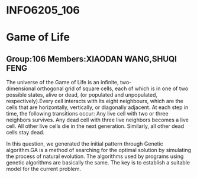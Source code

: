 # INFO6205_106
Game of Life 
===
Group:106 Members:XIAODAN WANG,SHUQI FENG
----
The universe of the Game of Life is an infinite, two-dimensional orthogonal grid of square cells, each of which is in one of two possible states, alive or dead, (or populated and unpopulated, respectively).Every cell interacts with its eight neighbours, which are the cells that are horizontally, vertically, or diagonally adjacent. At each step in time, the following transitions occur:
Any live cell with two or three neighbors survives.
Any dead cell with three live neighbors becomes a live cell.
All other live cells die in the next generation. Similarly, all other dead cells stay dead.

In this question, we generated the initial pattern through Genetic algorithm.GA is a method of searching for the optimal solution by simulating the process of natural evolution. The algorithms used by programs using genetic algorithms are basically the same. The key is to establish a suitable model for the current problem. 
